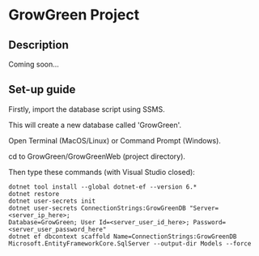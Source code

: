 # GrowGreen Project

## Description
Coming soon...

## Set-up guide
Firstly, import the database script using SSMS.

This will create a new database called 'GrowGreen'.


Open Terminal (MacOS/Linux) or Command Prompt (Windows).

cd to GrowGreen/GrowGreenWeb (project directory).

Then type these commands (with Visual Studio closed):

```
dotnet tool install --global dotnet-ef --version 6.*
dotnet restore
dotnet user-secrets init
dotnet user-secrets ConnectionStrings:GrowGreenDB "Server=<server_ip_here>; 
Database=GrowGreen; User Id=<server_user_id_here>; Password=<server_user_password_here"
dotnet ef dbcontext scaffold Name=ConnectionStrings:GrowGreenDB Microsoft.EntityFrameworkCore.SqlServer --output-dir Models --force
```
